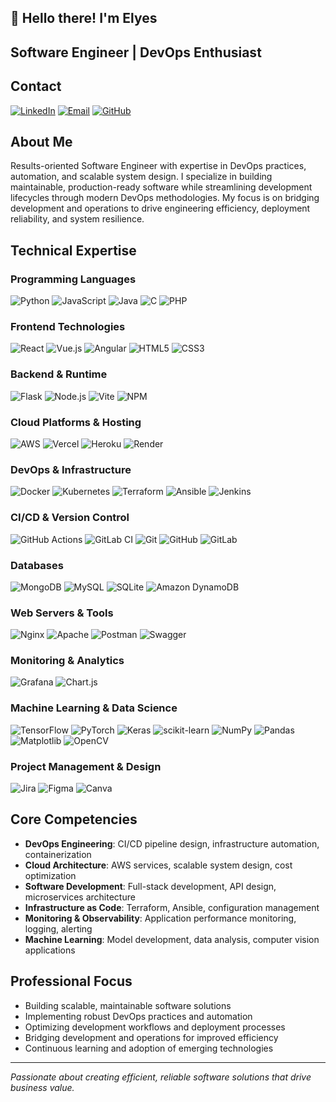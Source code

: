 ## 👋 Hello there! I'm Elyes

## Software Engineer | DevOps Enthusiast

## Contact

[![LinkedIn](https://img.shields.io/badge/LinkedIn-0077B5?style=flat&logo=linkedin&logoColor=white)](https://linkedin.com/in/elyes-dachraoui)
[![Email](https://img.shields.io/badge/Email-0078D4?style=flat&logo=microsoft-outlook&logoColor=white)](mailto:elyes.dachraoui@outlook.com)
[![GitHub](https://img.shields.io/badge/GitHub-181717?style=flat&logo=github&logoColor=white)](https://github.com/elyes-io)

## About Me

Results-oriented Software Engineer with expertise in DevOps practices, automation, and scalable system design. I specialize in building maintainable, production-ready software while streamlining development lifecycles through modern DevOps methodologies. My focus is on bridging development and operations to drive engineering efficiency, deployment reliability, and system resilience.

## Technical Expertise

### Programming Languages
![Python](https://img.shields.io/badge/Python-3670A0?style=flat&logo=python&logoColor=white)
![JavaScript](https://img.shields.io/badge/JavaScript-F7DF1E?style=flat&logo=javascript&logoColor=black)
![Java](https://img.shields.io/badge/Java-ED8B00?style=flat&logo=openjdk&logoColor=white)
![C](https://img.shields.io/badge/C-00599C?style=flat&logo=c&logoColor=white)
![PHP](https://img.shields.io/badge/PHP-777BB4?style=flat&logo=php&logoColor=white)

### Frontend Technologies
![React](https://img.shields.io/badge/React-20232A?style=flat&logo=react&logoColor=61DAFB)
![Vue.js](https://img.shields.io/badge/Vue.js-35495E?style=flat&logo=vue.js&logoColor=4FC08D)
![Angular](https://img.shields.io/badge/Angular-DD0031?style=flat&logo=angular&logoColor=white)
![HTML5](https://img.shields.io/badge/HTML5-E34F26?style=flat&logo=html5&logoColor=white)
![CSS3](https://img.shields.io/badge/CSS3-1572B6?style=flat&logo=css3&logoColor=white)

### Backend & Runtime
![Flask](https://img.shields.io/badge/Flask-%23000000.svg?style=flat&logo=flask&logoColor=white)
![Node.js](https://img.shields.io/badge/Node.js-6DA55F?style=flat&logo=node.js&logoColor=white)
![Vite](https://img.shields.io/badge/Vite-646CFF?style=flat&logo=vite&logoColor=white)
![NPM](https://img.shields.io/badge/NPM-CB3837?style=flat&logo=npm&logoColor=white)

### Cloud Platforms & Hosting
![AWS](https://img.shields.io/badge/AWS-232F3E?style=flat&logo=amazon-aws&logoColor=white)
![Vercel](https://img.shields.io/badge/Vercel-000000?style=flat&logo=vercel&logoColor=white)
![Heroku](https://img.shields.io/badge/Heroku-430098?style=flat&logo=heroku&logoColor=white)
![Render](https://img.shields.io/badge/Render-46E3B7?style=flat&logo=render&logoColor=white)

### DevOps & Infrastructure
![Docker](https://img.shields.io/badge/Docker-0DB7ED?style=flat&logo=docker&logoColor=white)
![Kubernetes](https://img.shields.io/badge/Kubernetes-326CE5?style=flat&logo=kubernetes&logoColor=white)
![Terraform](https://img.shields.io/badge/Terraform-5835CC?style=flat&logo=terraform&logoColor=white)
![Ansible](https://img.shields.io/badge/Ansible-1A1918?style=flat&logo=ansible&logoColor=white)
![Jenkins](https://img.shields.io/badge/Jenkins-2C5263?style=flat&logo=jenkins&logoColor=white)

### CI/CD & Version Control
![GitHub Actions](https://img.shields.io/badge/GitHub_Actions-2671E5?style=flat&logo=github-actions&logoColor=white)
![GitLab CI](https://img.shields.io/badge/GitLab_CI-181717?style=flat&logo=gitlab&logoColor=white)
![Git](https://img.shields.io/badge/Git-F05032?style=flat&logo=git&logoColor=white)
![GitHub](https://img.shields.io/badge/GitHub-181717?style=flat&logo=github&logoColor=white)
![GitLab](https://img.shields.io/badge/GitLab-181717?style=flat&logo=gitlab&logoColor=white)

### Databases
![MongoDB](https://img.shields.io/badge/MongoDB-4EA94B?style=flat&logo=mongodb&logoColor=white)
![MySQL](https://img.shields.io/badge/MySQL-4479A1?style=flat&logo=mysql&logoColor=white)
![SQLite](https://img.shields.io/badge/SQLite-07405E?style=flat&logo=sqlite&logoColor=white)
![Amazon DynamoDB](https://img.shields.io/badge/DynamoDB-4053D6?style=flat&logo=amazon-dynamodb&logoColor=white)

### Web Servers & Tools
![Nginx](https://img.shields.io/badge/Nginx-009639?style=flat&logo=nginx&logoColor=white)
![Apache](https://img.shields.io/badge/Apache-D42029?style=flat&logo=apache&logoColor=white)
![Postman](https://img.shields.io/badge/Postman-FF6C37?style=flat&logo=postman&logoColor=white)
![Swagger](https://img.shields.io/badge/Swagger-85EA2D?style=flat&logo=swagger&logoColor=black)

### Monitoring & Analytics
![Grafana](https://img.shields.io/badge/Grafana-F46800?style=flat&logo=grafana&logoColor=white)
![Chart.js](https://img.shields.io/badge/Chart.js-F5788D?style=flat&logo=chart.js&logoColor=white)

### Machine Learning & Data Science
![TensorFlow](https://img.shields.io/badge/TensorFlow-FF6F00?style=flat&logo=tensorflow&logoColor=white)
![PyTorch](https://img.shields.io/badge/PyTorch-EE4C2C?style=flat&logo=pytorch&logoColor=white)
![Keras](https://img.shields.io/badge/Keras-D00000?style=flat&logo=keras&logoColor=white)
![scikit-learn](https://img.shields.io/badge/scikit--learn-F7931E?style=flat&logo=scikit-learn&logoColor=white)
![NumPy](https://img.shields.io/badge/NumPy-013243?style=flat&logo=numpy&logoColor=white)
![Pandas](https://img.shields.io/badge/Pandas-150458?style=flat&logo=pandas&logoColor=white)
![Matplotlib](https://img.shields.io/badge/Matplotlib-11557C?style=flat&logo=matplotlib&logoColor=white)
![OpenCV](https://img.shields.io/badge/OpenCV-27338E?style=flat&logo=opencv&logoColor=white)

### Project Management & Design
![Jira](https://img.shields.io/badge/Jira-0052CC?style=flat&logo=jira&logoColor=white)
![Figma](https://img.shields.io/badge/Figma-F24E1E?style=flat&logo=figma&logoColor=white)
![Canva](https://img.shields.io/badge/Canva-00C4CC?style=flat&logo=canva&logoColor=white)

## Core Competencies

- **DevOps Engineering**: CI/CD pipeline design, infrastructure automation, containerization
- **Cloud Architecture**: AWS services, scalable system design, cost optimization
- **Software Development**: Full-stack development, API design, microservices architecture
- **Infrastructure as Code**: Terraform, Ansible, configuration management
- **Monitoring & Observability**: Application performance monitoring, logging, alerting
- **Machine Learning**: Model development, data analysis, computer vision applications

## Professional Focus

- Building scalable, maintainable software solutions
- Implementing robust DevOps practices and automation
- Optimizing development workflows and deployment processes
- Bridging development and operations for improved efficiency
- Continuous learning and adoption of emerging technologies

---

*Passionate about creating efficient, reliable software solutions that drive business value.*
